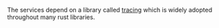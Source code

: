 The services depend on a library called [tracing](https://github.com/tokio-rs/tracing) which is widely adopted throughout many rust libraries.
